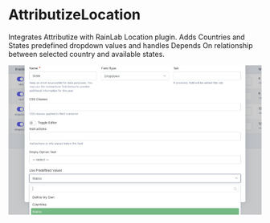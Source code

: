# AttributizeLocation

Integrates Attributize with RainLab Location plugin. Adds Countries and States predefined dropdown values and handles Depends On relationship between selected country and available states.

![Predefined Values](./images/predefined.jpg)